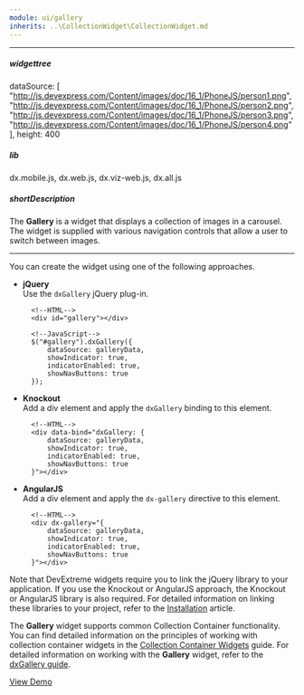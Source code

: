 ```yaml
---
module: ui/gallery
inherits: ..\CollectionWidget\CollectionWidget.md
---
```

---
##### widgettree
dataSource: [
    "http://js.devexpress.com/Content/images/doc/16_1/PhoneJS/person1.png",
    "http://js.devexpress.com/Content/images/doc/16_1/PhoneJS/person2.png",
    "http://js.devexpress.com/Content/images/doc/16_1/PhoneJS/person3.png",
    "http://js.devexpress.com/Content/images/doc/16_1/PhoneJS/person4.png"
],
height: 400

##### lib
dx.mobile.js, dx.web.js, dx.viz-web.js, dx.all.js

##### shortDescription
The **Gallery** is a widget that displays a collection of images in a carousel. The widget is supplied with various navigation controls that allow a user to switch between images.

---
You can create the widget using one of the following approaches.

- **jQuery**  
 Use the `dxGallery` jQuery plug-in.

        <!--HTML-->
        <div id="gallery"></div>

    <!---->

        <!--JavaScript-->
        $("#gallery").dxGallery({
            dataSource: galleryData,
            showIndicator: true,
            indicatorEnabled: true,
            showNavButtons: true
        });

- **Knockout**  
 Add a div element and apply the `dxGallery` binding to this element.

        <!--HTML-->
        <div data-bind="dxGallery: {
            dataSource: galleryData,
            showIndicator: true,
            indicatorEnabled: true,
            showNavButtons: true
        }"></div>

- **AngularJS**  
 Add a div element and apply the `dx-gallery` directive to this element.

        <!--HTML-->
        <div dx-gallery="{
            dataSource: galleryData,
            showIndicator: true,
            indicatorEnabled: true,
            showNavButtons: true
        }"></div>

Note that DevExtreme widgets require you to link the jQuery library to your application. If you use the Knockout or AngularJS approach, the Knockout or AngularJS library is also required. For detailed information on linking these libraries to your project, refer to the [Installation](/concepts/10%20UI%20Widgets/0%20Basics/01%20Installation '/Documentation/Guide/UI_Widgets/Basics/Installation/') article.

The **Gallery** widget supports common Collection Container functionality. You can find detailed information on the principles of working with collection container widgets in the [Collection Container Widgets](/concepts/10%20UI%20Widgets/10%20UI%20Widget%20Categories/10%20Collection%20Container%20Widgets '/Documentation/Guide/UI_Widgets/UI_Widget_Categories/Collection_Container_Widgets/') guide. For detailed information on working with the **Gallery** widget, refer to the [dxGallery guide](/concepts/10%20UI%20Widgets/20%20UI%20Widgets%20-%20Deep%20Dive/dxGallery '/Documentation/Guide/UI_Widgets/UI_Widgets_-_Deep_Dive/dxGallery/').

<a href="http://js.devexpress.com/Demos/WidgetsGallery/#demo/actionsandlistsgallerygallerysimplegallery/" class="button orange small fix-width-155" style="margin-right: 20px;" target="_blank">View Demo</a>